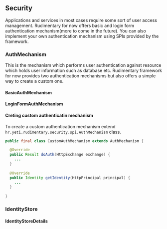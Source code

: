 ## Security
Applications and services in most cases require some sort of user access management. Rudimentary for now offers basic and login form authentication mechanism(more to come in the future). You can also implement your own authentication mechanism using SPIs provided by the framework.

### AuthMechanism
This is the mechanism which performs user authentication against resource which holds user information such as database etc.
Rudimentary framework for now provides two authentication mechanisms but also offers a simple way to create a custom one.

#### BasicAuthMechanism

#### LoginFormAuthMechanism

#### Creting custom authenticatin mechanism
To create a custom authentication mechanism extend `hr.yeti.rudimentary.security.spi.AuthMechanism` class.
```java
public final class CustomAuthMechanism extends AuthMechanism {

  @Override
  public Result doAuth(HttpExchange exchange) {
    ...
  }
  
  @Override
  public Identity getIdentity(HttpPrincipal principal) {
    ...
  }
  
}
```

### IdentityStore

#### IdentityStoreDetails
